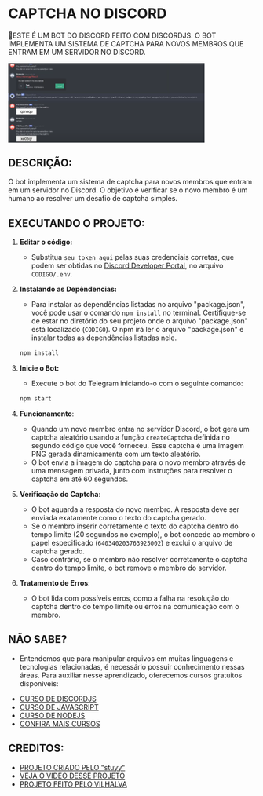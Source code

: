 # CAPTCHA NO DISCORD
🤖ESTE É UM BOT DO DISCORD FEITO COM DISCORDJS. O BOT IMPLEMENTA UM SISTEMA DE CAPTCHA PARA NOVOS MEMBROS QUE ENTRAM EM UM SERVIDOR NO DISCORD.

<img src="FOTO.png" align="center" width="400"> <br>

## DESCRIÇÃO:
O bot implementa um sistema de captcha para novos membros que entram em um servidor no Discord. O objetivo é verificar se o novo membro é um humano ao resolver um desafio de captcha simples.

## EXECUTANDO O PROJETO:
1. **Editar o código:**
   - Substitua `seu_token_aqui` pelas suas credenciais corretas, que podem ser obtidas no [Discord Developer Portal](https://discord.com/developers/applications), no arquivo `CODIGO/.env`.

2. **Instalando as Depêndencias:**
   - Para instalar as dependências listadas no arquivo "package.json", você pode usar o comando `npm install` no terminal. Certifique-se de estar no diretório do seu projeto onde o arquivo "package.json" está localizado (`CODIGO`). O npm irá ler o arquivo "package.json" e instalar todas as dependências listadas nele. 

   ```bash
   npm install
   ```

3. **Inicie o Bot:**
   - Execute o bot do Telegram iniciando-o com o seguinte comando:
    ```bash
    npm start
    ```

4. **Funcionamento**:
   - Quando um novo membro entra no servidor Discord, o bot gera um captcha aleatório usando a função `createCaptcha` definida no segundo código que você forneceu. Esse captcha é uma imagem PNG gerada dinamicamente com um texto aleatório.
   - O bot envia a imagem do captcha para o novo membro através de uma mensagem privada, junto com instruções para resolver o captcha em até 60 segundos.

5. **Verificação do Captcha**:
   - O bot aguarda a resposta do novo membro. A resposta deve ser enviada exatamente como o texto do captcha gerado.
   - Se o membro inserir corretamente o texto do captcha dentro do tempo limite (20 segundos no exemplo), o bot concede ao membro o papel especificado (`640340203763925002`) e exclui o arquivo de captcha gerado.
   - Caso contrário, se o membro não resolver corretamente o captcha dentro do tempo limite, o bot remove o membro do servidor.

6. **Tratamento de Erros**:
   - O bot lida com possíveis erros, como a falha na resolução do captcha dentro do tempo limite ou erros na comunicação com o membro.
  
## NÃO SABE?
- Entendemos que para manipular arquivos em muitas linguagens e tecnologias relacionadas, é necessário possuir conhecimento nessas áreas. Para auxiliar nesse aprendizado, oferecemos cursos gratuitos disponíveis:
* [CURSO DE DISCORDJS](https://github.com/VILHALVA/CURSO-DE-DISCORDJS)
* [CURSO DE JAVASCRIPT](https://github.com/VILHALVA/CURSO-DE-JAVASCRIPT)
* [CURSO DE NODEJS](https://github.com/VILHALVA/CURSO-DE-NODEJS)
* [CONFIRA MAIS CURSOS](https://github.com/VILHALVA?tab=repositories&q=+topic:CURSO)

## CREDITOS:
- [PROJETO CRIADO PELO "stuyy"](https://github.com/stuyy/discordjs-youtube-tutorials/tree/master/captcha-bot)
- [VEJA O VIDEO DESSE PROJETO](https://youtu.be/g1Hv1vIL760?si=lYDmxnmd3mm4lMgm)
- [PROJETO FEITO PELO VILHALVA](https://github.com/VILHALVA)

